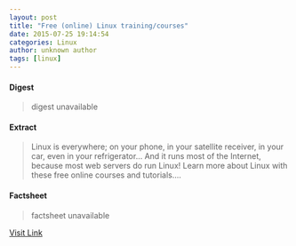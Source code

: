 ```yaml
---
layout: post
title: "Free (online) Linux training/courses"
date: 2015-07-25 19:14:54
categories: Linux
author: unknown author
tags: [linux]
---
```



#### Digest
>digest unavailable

#### Extract
>Linux is everywhere; on your phone, in your satellite receiver, in your car, even in your refrigerator… And it runs most of the Internet, because most web servers do run Linux! Learn more about Linux with these free online courses and tutorials....

#### Factsheet
>factsheet unavailable

[Visit Link](http://lxer.com/module/newswire/ext_link.php?rid=217167)


